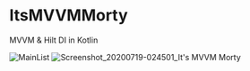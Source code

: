 # ItsMVVMMorty
MVVM &amp; Hilt DI in Kotlin

![MainList](https://user-images.githubusercontent.com/42681052/87868833-27383c00-c968-11ea-9184-248b7f4c6042.png)
![Screenshot_20200719-024501_It's MVVM Morty](https://user-images.githubusercontent.com/42681052/87869024-0ffa4e00-c96a-11ea-8cd0-1db5c178d9f8.jpg)

